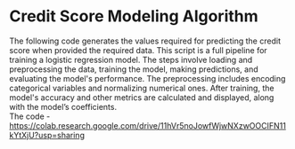 # Credit Score Modeling Algorithm
The following code generates the values required for predicting the credit score when provided the required data. This script is a full pipeline for training a logistic regression model. The steps involve loading and preprocessing the data, training the model, making predictions, and evaluating the model's performance. The preprocessing includes encoding categorical variables and normalizing numerical ones. After training, the model's accuracy and other metrics are calculated and displayed, along with the model’s coefficients. <br/>
The code - 
<https://colab.research.google.com/drive/11hVr5noJowfWjwNXzwOOCIFN11kYtXjU?usp=sharing>
